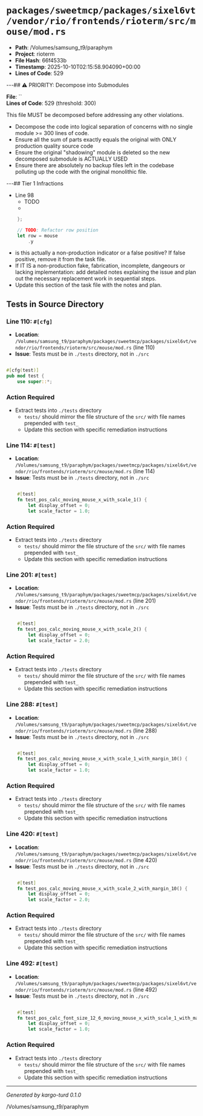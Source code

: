 # `packages/sweetmcp/packages/sixel6vt/vendor/rio/frontends/rioterm/src/mouse/mod.rs`

- **Path**: /Volumes/samsung_t9/paraphym
- **Project**: rioterm
- **File Hash**: 66f4533b  
- **Timestamp**: 2025-10-10T02:15:58.904090+00:00  
- **Lines of Code**: 529

---## ⚠️ PRIORITY: Decompose into Submodules

**File**: ``  
**Lines of Code**: 529 (threshold: 300)

This file MUST be decomposed before addressing any other violations.

- Decompose the code into logical separation of concerns with no single module >= 300 lines of code. 
- Ensure all the sum of parts exactly equals the original with ONLY production quality source code
- Ensure the original "shadowing" module is deleted so the new decomposed submodule is ACTUALLY USED
- Ensure there are absolutely no backup files left in the codebase polluting up the code with the original monolithic file.

---## Tier 1 Infractions 


- Line 98
  - TODO
  - 

```rust
    };

    // TODO: Refactor row position
    let row = mouse
        .y
```

- is this actually a non-production indicator or a false positive? If false positive, remove it from the task file.
- If IT IS a non-production fake, fabrication, incomplete, dangeours or lacking implementation: add detailed notes explaining the issue and plan out the necessary replacement work in sequential steps. 
- Update this section of the task file with the notes and plan.

## Tests in Source Directory


### Line 110: `#[cfg]`

- **Location**: `/Volumes/samsung_t9/paraphym/packages/sweetmcp/packages/sixel6vt/vendor/rio/frontends/rioterm/src/mouse/mod.rs` (line 110)
- **Issue**: Tests must be in `./tests` directory, not in `./src`

```rust

#[cfg(test)]
pub mod test {
    use super::*;

```

### Action Required

- Extract tests into `./tests` directory
  - `tests/` should mirror the file structure of the `src/` with file names prepended with `test_`
  - Update this section with specific remediation instructions
  


### Line 114: `#[test]`

- **Location**: `/Volumes/samsung_t9/paraphym/packages/sweetmcp/packages/sixel6vt/vendor/rio/frontends/rioterm/src/mouse/mod.rs` (line 114)
- **Issue**: Tests must be in `./tests` directory, not in `./src`

```rust

    #[test]
    fn test_pos_calc_moving_mouse_x_with_scale_1() {
        let display_offset = 0;
        let scale_factor = 1.0;
```

### Action Required

- Extract tests into `./tests` directory
  - `tests/` should mirror the file structure of the `src/` with file names prepended with `test_`
  - Update this section with specific remediation instructions
  


### Line 201: `#[test]`

- **Location**: `/Volumes/samsung_t9/paraphym/packages/sweetmcp/packages/sixel6vt/vendor/rio/frontends/rioterm/src/mouse/mod.rs` (line 201)
- **Issue**: Tests must be in `./tests` directory, not in `./src`

```rust

    #[test]
    fn test_pos_calc_moving_mouse_x_with_scale_2() {
        let display_offset = 0;
        let scale_factor = 2.0;
```

### Action Required

- Extract tests into `./tests` directory
  - `tests/` should mirror the file structure of the `src/` with file names prepended with `test_`
  - Update this section with specific remediation instructions
  


### Line 288: `#[test]`

- **Location**: `/Volumes/samsung_t9/paraphym/packages/sweetmcp/packages/sixel6vt/vendor/rio/frontends/rioterm/src/mouse/mod.rs` (line 288)
- **Issue**: Tests must be in `./tests` directory, not in `./src`

```rust

    #[test]
    fn test_pos_calc_moving_mouse_x_with_scale_1_with_margin_10() {
        let display_offset = 0;
        let scale_factor = 1.0;
```

### Action Required

- Extract tests into `./tests` directory
  - `tests/` should mirror the file structure of the `src/` with file names prepended with `test_`
  - Update this section with specific remediation instructions
  


### Line 420: `#[test]`

- **Location**: `/Volumes/samsung_t9/paraphym/packages/sweetmcp/packages/sixel6vt/vendor/rio/frontends/rioterm/src/mouse/mod.rs` (line 420)
- **Issue**: Tests must be in `./tests` directory, not in `./src`

```rust

    #[test]
    fn test_pos_calc_moving_mouse_x_with_scale_2_with_margin_10() {
        let display_offset = 0;
        let scale_factor = 2.0;
```

### Action Required

- Extract tests into `./tests` directory
  - `tests/` should mirror the file structure of the `src/` with file names prepended with `test_`
  - Update this section with specific remediation instructions
  


### Line 492: `#[test]`

- **Location**: `/Volumes/samsung_t9/paraphym/packages/sweetmcp/packages/sixel6vt/vendor/rio/frontends/rioterm/src/mouse/mod.rs` (line 492)
- **Issue**: Tests must be in `./tests` directory, not in `./src`

```rust

    #[test]
    fn test_pos_calc_font_size_12_6_moving_mouse_x_with_scale_1_with_margin_10() {
        let display_offset = 0;
        let scale_factor = 1.0;
```

### Action Required

- Extract tests into `./tests` directory
  - `tests/` should mirror the file structure of the `src/` with file names prepended with `test_`
  - Update this section with specific remediation instructions
  

---

*Generated by kargo-turd 0.1.0*

/Volumes/samsung_t9/paraphym